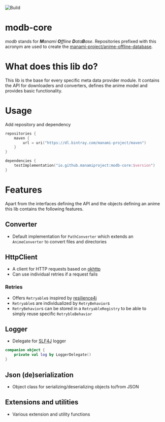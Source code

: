 ![Build](https://github.com/manami-project/modb-core/workflows/Build/badge.svg)
# modb-core
_modb_ stands for _**M**anami **O**ffline **D**ata**B**ase_. Repositories prefixed with this acronym are used to create the [manami-project/anime-offline-database](https://github.com/manami-project/anime-offline-database).

# What does this lib do?
This lib is the base for every specific meta data provider module. It contains the API for downloaders and converters, defines the anime model and provides basic functionality.
 
# Usage
Add repository and dependency
```kotlin
repositories {
    maven {
        url = uri("https://dl.bintray.com/manami-project/maven")
    }
}

dependencies {
    testImplementation("io.github.manamiproject:modb-core:$version")
}
```

# Features
Apart from the interfaces defining the API and the objects defining an anime this lib contains the following features.

## Converter
+ Default implementation for `PathConverter` which extends an `AnimeConverter` to convert files and directories

## HttpClient
+ A client for HTTP requests based on [okhttp](https://github.com/square/okhttp)
+ Can use individual retries if a request fails

### Retries
+ Offers `Retryable`s inspired by [resilience4j](https://github.com/resilience4j/resilience4j)
+ `Retryable`s are individualized by `RetryBehavior`s
+ `RetryBehavior`s can be stored in a `RetryableRegistry` to be able to simply reuse specific `RetrybleBehavior`

## Logger
+ Delegate for [SLF4J](https://github.com/qos-ch/slf4j) logger
```kotlin
companion object {
    private val log by LoggerDelegate()
}
```
## Json (de)serialization
+ Object class for serializing/deserializing objects to/from JSON

## Extensions and utilities
+ Various extension and utility functions